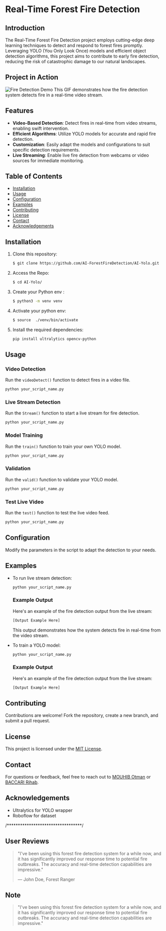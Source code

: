 




# Real-Time Forest Fire Detection
   ## Introduction

The Real-Time Forest Fire Detection project employs cutting-edge deep learning techniques to detect and respond to forest fires promptly. Leveraging YOLO (You Only Look Once) models and efficient object detection algorithms, this project aims to contribute to early fire detection, reducing the risk of catastrophic damage to our natural landscapes.

   ## Project in Action
   ![Fire Detection Demo](2.mp4_out.gif)
   This GIF demonstrates how the fire detection system detects fire in a real-time video stream.
 

## Features

- **Video-Based Detection**: Detect fires in real-time from video streams, enabling swift intervention.
- **Efficient Algorithms**: Utilize YOLO models for accurate and rapid fire detection.
- **Customization**: Easily adapt the models and configurations to suit specific detection requirements.
- **Live Streaming**: Enable live fire detection from webcams or video sources for immediate monitoring.


## Table of Contents

- [Installation](#installation)
- [Usage](#usage)
- [Configuration](#configuration)
- [Examples](#examples)
- [Contributing](#contributing)
- [License](#license)
- [Contact](#contact)
- [Acknowledgements](#acknowledgements)

## Installation

1. Clone this repository:
   ```sh
   $ git clone https://github.com/AI-ForestFireDetection/AI-Yolo.git
   ```
2. Access the Repo:
   ```sh
   $ cd AI-Yolo/
   ```
3. Create your Python env :
   ```sh
   $ python3 -m venv venv
   ```
4. Activate your python env:
   ```sh
   $ source  ./venv/bin/activate
   ```
5. Install the required dependencies:
   ```sh
   pip install ultralytics opencv-python
   ```

## Usage
### Video Detection 
Run the `videoDetect()` function to detect fires in a video file.

```sh
python your_script_name.py
```

### Live Stream Detection

Run the `Stream()` function to start a live stream for fire detection.

```sh
python your_script_name.py
```

### Model Training

Run the `train()` function to train your own YOLO model.

```sh
python your_script_name.py
```

### Validation

Run the `valid()` function to validate your YOLO model.


```sh
python your_script_name.py
```


### Test Live Video

Run the `test()` function to test the live video feed.


```sh
python your_script_name.py
```


## Configuration

Modify the parameters in the script to adapt the detection to your needs.

## Examples

- To run live stream detection:
  ```sh
  python your_script_name.py
  ```
 
   ### Example Output

   Here's an example of the fire detection output from the live stream:

   ```python
   [Output Example Here]
   ```
  This output demonstrates how the system detects fire in real-time from the video stream.


- To train a YOLO model:
  ```sh
  python your_script_name.py
  ```
  ### Example Output

   Here's an example of the fire detection output from the live stream:

   ```python
   [Output Example Here]
   ```

## Contributing

Contributions are welcome! Fork the repository, create a new branch, and submit a pull request.

## License

This project is licensed under the [MIT License](LICENSE).

## Contact

For questions or feedback, feel free to reach out to [MOUHIB Otman](mailto:mouhib.otm@gmail.com) or [BACCARI Rihab](mailto:mouhib.otm@gmail.com).

## Acknowledgements

- Ultralytics for YOLO wrapper
- Roboflow for dataset



/**********************************/



   ## User Reviews

   > "I've been using this forest fire detection system for a while now, and it has significantly improved our response time to potential fire outbreaks. The accuracy and real-time detection capabilities are impressive."
   >
   > — John Doe, Forest Ranger

   ## Note


   > "I've been using this forest fire detection system for a while now, and it has significantly improved our response time to potential fire outbreaks. The accuracy and real-time detection capabilities are impressive."
   
